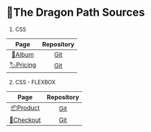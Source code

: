 # 🐉The Dragon Path Sources 

1. CSS

| Page | Repository | 
| :--: | :--------: |
| [📖Album](https://jackson97parada.github.io/Album_example/) | [Git](https://github.com/jackson97parada/Album_example) |
| [🏷️Pricing](https://jackson97parada.github.io/Pricing_example/) | [Git](https://github.com/jackson97parada/Pricing_example) |


2. CSS - FLEXBOX

| Page | Repository | 
| :--: | :--------: |
| [📦Product](https://jackson97parada.github.io/Product_example/) | [Git](https://github.com/jackson97parada/Product_example) |
| [🛒Checkout](https://jackson97parada.github.io/Checkout_example/) | [Git](https://github.com/jackson97parada/Checkout_example) |
